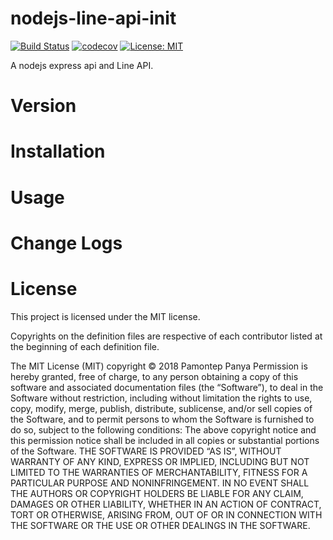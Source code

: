 # nodejs-line-api-init
[![Build Status](https://travis-ci.com/pamontep/nodejs-line-api-init.svg?branch=master)](https://travis-ci.com/pamontep/nodejs-line-api-init) [![codecov](https://codecov.io/gh/pamontep/nodejs-line-api-init/branch/master/graph/badge.svg)](https://codecov.io/gh/pamontep/nodejs-line-api-init) [![License: MIT](https://img.shields.io/badge/License-MIT-yellow.svg)](https://opensource.org/licenses/MIT)

A nodejs express api and Line API.

# Version

# Installation

# Usage

# Change Logs

# License

This project is licensed under the MIT license.

Copyrights on the definition files are respective of each contributor listed at the beginning of each definition file.

The MIT License (MIT)
copyright © 2018 Pamontep Panya
Permission is hereby granted, free of charge, to any person obtaining a copy of this software and associated 
documentation files (the “Software”), to deal in the Software without restriction, including without 
limitation the rights to use, copy, modify, merge, publish, distribute, sublicense, and/or sell copies of 
the Software, and to permit persons to whom the Software is furnished to do so, subject to the following
conditions:
The above copyright notice and this permission notice shall be included in all copies or substantial portions 
of the Software.
THE SOFTWARE IS PROVIDED “AS IS”, WITHOUT WARRANTY OF ANY KIND, EXPRESS OR IMPLIED, INCLUDING BUT NOT LIMITED 
TO THE WARRANTIES OF MERCHANTABILITY, FITNESS FOR A PARTICULAR PURPOSE AND NONINFRINGEMENT. IN NO EVENT 
SHALL THE AUTHORS OR COPYRIGHT HOLDERS BE LIABLE FOR ANY CLAIM, DAMAGES OR OTHER LIABILITY, WHETHER IN AN 
ACTION OF CONTRACT, TORT OR OTHERWISE, ARISING FROM, OUT OF OR IN CONNECTION WITH THE SOFTWARE OR THE USE 
OR OTHER DEALINGS IN THE SOFTWARE.